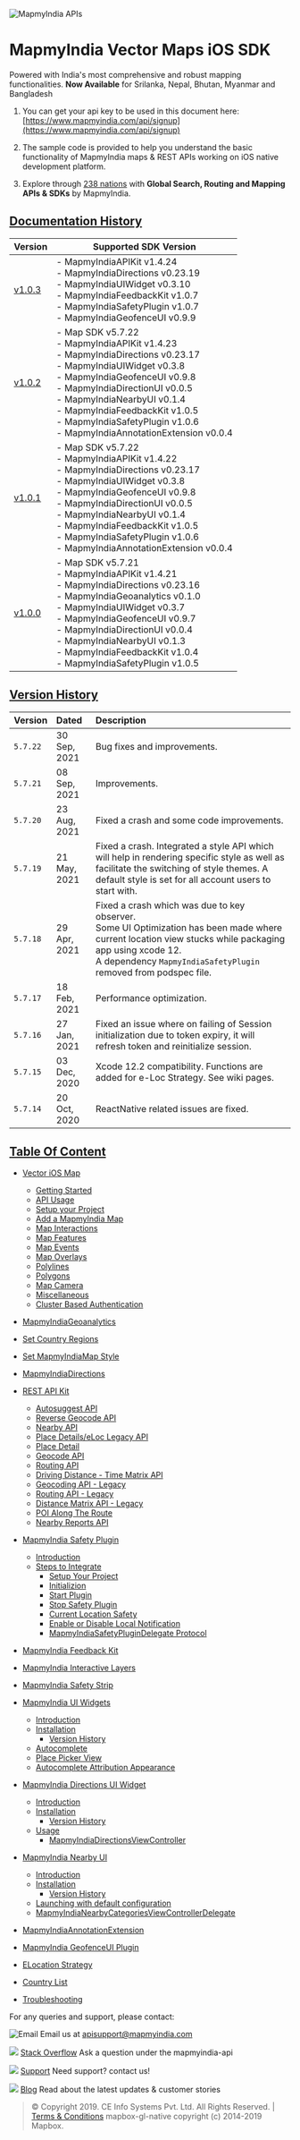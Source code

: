 ![MapmyIndia APIs](https://www.mapmyindia.com/api/img/mapmyindia-api.png)

# **MapmyIndia Vector Maps iOS SDK**

Powered with India's most comprehensive and robust mapping functionalities.
**Now Available**  for Srilanka, Nepal, Bhutan, Myanmar and Bangladesh

1. You can get your api key to be used in this document here: [https://www.mapmyindia.com/api/signup](https://www.mapmyindia.com/api/signup)

2. The sample code is provided to help you understand the basic functionality of MapmyIndia maps & REST APIs working on iOS native development platform. 

3. Explore through [238 nations](https://github.com/MapmyIndia/mapmyindia-rest-api/blob/master/docs/countryISO.md) with **Global Search, Routing and Mapping APIs & SDKs** by MapmyIndia.

## [Documentation History](#Documentation-History)

| Version | Supported SDK Version |
| ---- | ---- | 
| [v1.0.3](./docs/v1.0.3/README.md) | - MapmyIndiaAPIKit v1.4.24 <br/>- MapmyIndiaDirections v0.23.19 <br/> - MapmyIndiaUIWidget v0.3.10 <br/>  - MapmyIndiaFeedbackKit v1.0.7 <br/> - MapmyIndiaSafetyPlugin v1.0.7 <br/> - MapmyIndiaGeofenceUI v0.9.9 |
| [v1.0.2](./docs/v1.0.2/README.md) |  - Map SDK v5.7.22 <br/> - MapmyIndiaAPIKit v1.4.23 <br/>- MapmyIndiaDirections v0.23.17 <br/> - MapmyIndiaUIWidget v0.3.8 <br/> - MapmyIndiaGeofenceUI v0.9.8 <br/> - MapmyIndiaDirectionUI v0.0.5 <br/> - MapmyIndiaNearbyUI v0.1.4 <br/> - MapmyIndiaFeedbackKit v1.0.5 <br/> - MapmyIndiaSafetyPlugin v1.0.6  <br/> - MapmyIndiaAnnotationExtension v0.0.4 |
| [v1.0.1](./docs/v1.0.1/README.md) |  - Map SDK v5.7.22 <br/> - MapmyIndiaAPIKit v1.4.22 <br/>- MapmyIndiaDirections v0.23.17 <br/> - MapmyIndiaUIWidget v0.3.8 <br/> - MapmyIndiaGeofenceUI v0.9.8 <br/> - MapmyIndiaDirectionUI v0.0.5 <br/> - MapmyIndiaNearbyUI v0.1.4 <br/> - MapmyIndiaFeedbackKit v1.0.5 <br/> - MapmyIndiaSafetyPlugin v1.0.6  <br/> - MapmyIndiaAnnotationExtension v0.0.4 |
| [v1.0.0](./docs/v1.0.0/README.md) | - Map SDK v5.7.21 <br/> - MapmyIndiaAPIKit v1.4.21 <br/>- MapmyIndiaDirections v0.23.16 <br/> - MapmyIndiaGeoanalytics v0.1.0 <br/> - MapmyIndiaUIWidget v0.3.7 <br/> - MapmyIndiaGeofenceUI v0.9.7 <br/> - MapmyIndiaDirectionUI v0.0.4 <br/> - MapmyIndiaNearbyUI v0.1.3 <br/> - MapmyIndiaFeedbackKit v1.0.4 <br/> - MapmyIndiaSafetyPlugin v1.0.5|

## [Version History](#Version-History)

| Version | Dated | Description |
| :---- | :---- | :---- |
| `5.7.22` | 30 Sep, 2021 | Bug fixes and improvements. |
| `5.7.21` | 08 Sep, 2021 | Improvements.|
| `5.7.20` | 23 Aug, 2021 | Fixed a crash and some code improvements.|
| `5.7.19` | 21 May, 2021 | Fixed a crash. Integrated a style API which will help in rendering specific style as well as facilitate the switching of style themes. A default style is set for all account users to start with.|
| `5.7.18` | 29 Apr, 2021 | Fixed a crash which was due to key observer. <br> Some UI Optimization has been made where current location view stucks while packaging app using xcode 12. <br> A dependency `MapmyIndiaSafetyPlugin` removed from podspec file.|
| `5.7.17` | 18 Feb, 2021 | Performance optimization. |
| `5.7.16` | 27 Jan, 2021 | Fixed an issue where on failing of Session initialization due to token expiry, it will refresh token and reinitialize session. |
| `5.7.15` | 03 Dec, 2020 | Xcode 12.2 compatibility. Functions are added for e-Loc Strategy. See wiki pages. |
| `5.7.14` | 20 Oct, 2020 | ReactNative related issues are fixed.|

## [Table Of Content](#Table-Of-Content)
- [Vector iOS Map](docs/v1.0.3/Home.md#mapmyindia-maps-vectorSDK-iOS)
    * [Getting Started](docs/v1.0.3/Home.md#Getting-Started)
	* [API Usage](docs/v1.0.3/Home.md#API-Usage)
	* [Setup your Project](docs/v1.0.3/Home.md#Setup-your-Project)
	* [Add a MapmyIndia Map](docs/v1.0.3/Home.md#Add-a-MapmyIndia-Map)
	* [Map Interactions](docs/v1.0.3/Home.md#Map-Interactions)
	* [Map Features](docs/v1.0.3/Home.md#Map-Features)
	* [Map Events](docs/v1.0.3/Home.md#Map-Events)
	* [Map Overlays](docs/v1.0.3/Home.md#Map-Overlays)
	* [Polylines](docs/v1.0.3/Home.md#Polylines)
	* [Polygons](docs/v1.0.3/Home.md#Polygons)
	* [Map Camera](docs/v1.0.3/Home.md#Map-Camera)
	* [Miscellaneous](docs/v1.0.3/Home.md#Miscellaneous)
	* [Cluster Based Authentication](docs/v1.0.3/Getting-Started.md#Cluster-Based-Authentication)
- [MapmyIndiaGeoanalytics](docs/v1.0.3/MapmyIndiaGeoanalytics.md)
- [Set Country Regions](docs/v1.0.3/Set-Regions.md)
- [Set MapmyIndiaMap Style](docs/v1.0.3/Set-MapmyIndia-Style.md)

- [MapmyIndiaDirections](docs/v1.0.3/MapmyIndiaDirections.md#MapmyIndiaDirections)

- [REST API Kit](docs/v1.0.3/REST-API-Kit.md)

     * [Autosuggest API](docs/v1.0.3/REST-API-Kit.md#Autosuggest-API)
	 * [Reverse Geocode API](docs/v1.0.3/REST-API-Kit.md#Reverse-Geocoding-API)
	 * [Nearby API](docs/v1.0.3/REST-API-Kit.md#Nearby-API)
	 * [Place Details/eLoc Legacy API](docs/v1.0.3/REST-API-Kit.md#Place-DetailseLoc-Legacy-API)
	 * [Place Detail](docs/v1.0.3/REST-API-Kit.md#Place-Detail)
	* [Geocode API](docs/v1.0.3/REST-API-Kit.md#Geocoding-API)
	* [Routing API](docs/v1.0.3/REST-API-Kit.md#Routing-API)
	* [Driving Distance - Time Matrix API](docs/v1.0.3/REST-API-Kit.md#Driving-Distance-Time-Matrix-API)
	* [Geocoding API - Legacy](docs/v1.0.3/REST-API-Kit.md#Geocoding-API---Legacy)
	* [Routing API - Legacy](docs/v1.0.3/REST-API-Kit.md#Routing-API---Legacy)
	* [Distance Matrix API - Legacy](docs/v1.0.3/REST-API-Kit.md#Driving-Distance-Matrix-API---Legacy)
	* [POI Along The Route](docs/v1.0.3/REST-API-Kit.md#POI-Along-The-Route-API)
	* [Nearby Reports API](docs/v1.0.3/REST-API-Kit.md#Nearby-Reports-API)

- [MapmyIndia Safety Plugin](docs/v1.0.3/MapmyIndia-Safety-Plugin.md)

	- [Introduction](docs/v1.0.3/MapmyIndia-Safety-Plugin.md#Introduction)
	- [Steps to Integrate](docs/v1.0.3/MapmyIndia-Safety-Plugin.md#Steps-to-Integrate-SDK-in-an-application)
		- [Setup Your Project](docs/v1.0.3/MapmyIndia-Safety-Plugin.md#1-Setup-Your-Project)
		- [Initializion](docs/v1.0.3/MapmyIndia-Safety-Plugin.md#2-Initialization)
		- [Start Plugin](docs/v1.0.3/MapmyIndia-Safety-Plugin.md#3-Start-Plugin)
		- [Stop Safety Plugin](docs/v1.0.3/MapmyIndia-Safety-Plugin.md#4-Stop-Safety-plugin)
		- [Current Location Safety](docs/v1.0.3/MapmyIndia-Safety-Plugin.md#5-Current-Location-Safety)
		- [Enable or Disable Local Notification](docs/v1.0.3/MapmyIndia-Safety-Plugin.md#6-Enable-or-Disable-Local-Notification)
		- [MapmyIndiaSafetyPluginDelegate Protocol](docs/v1.0.3/MapmyIndia-Safety-Plugin.md#7-MapmyIndiaSafetyPluginDelegate-Protocol)

- [MapmyIndia Feedback Kit](docs/v1.0.3/MapmyIndia-Feedback-Kit.md)

- [MapmyIndia Interactive Layers](docs/v1.0.3/MapmyIndia-Interactive-Layers.md)

- [MapmyIndia Safety Strip](docs/v1.0.3/MapmyIndia-Safety-Strip.md)

- [MapmyIndia UI Widgets](docs/v1.0.3/MapmyIndiaUIWidgets.md)

	- [Introduction](docs/v1.0.3/MapmyIndiaUIWidgets.md#Introduction)
	- [Installation](docs/v1.0.3/MapmyIndiaUIWidgets.md#Installation)
		- [Version History](docs/v1.0.3/MapmyIndiaUIWidgets.md#Version-History)
	- [Autocomplete](docs/v1.0.3/MapmyIndiaUIWidgets.md#Autocomplete)
	- [Place Picker View](docs/v1.0.3/MapmyIndiaUIWidgets.md#Place-Picker-View)
	- [Autocomplete Attribution Appearance](docs/v1.0.3/MapmyIndiaUIWidgets.md#Autocomplete-Attribution-Appearance)

- [MapmyIndia Directions UI Widget](docs/v1.0.3/MapmyIndiaDirectionsUIWidget.md)

	- [Introduction](docs/v1.0.3/MapmyIndiaDirectionsUIWidget.md#Introduction)
	- [Installation](docs/v1.0.3/MapmyIndiaDirectionsUIWidget.md#Installation)
		- [Version History](docs/v1.0.3/MapmyIndiaDirectionsViewController.md#Version-History)
	- [Usage](docs/v1.0.3/MapmyIndiaDirectionsUIWidget.md#Usage)
		- [MapmyIndiaDirectionsViewController](docs/v1.0.3/MapmyIndiaDirectionsUIWidget.md#MapmyIndiaDirectionsViewController)

- [MapmyIndia Nearby UI](docs/v1.0.3/MapmyIndiaNearbyUI.md)

	- [Introduction](docs/v1.0.3/MapmyIndiaNearbyUI.md#Introduction)
	- [Installation](docs/v1.0.3/MapmyIndiaNearbyUI.md#Installation)
		- [Version History](docs/v1.0.3/MapmyIndiaNearbyUI.md#Version-History)
	- [Launching with default configuration](docs/v1.0.3/MapmyIndiaNearbyUI.md#Launching-with-default-configuration)
	- [MapmyIndiaNearbyCategoriesViewControllerDelegate](docs/v1.0.3/MapmyIndiaNearbyUI.md#MapmyIndiaNearbyCategoriesViewControllerDelegate)

- [MapmyIndiaAnnotationExtension](docs/v1.0.3/AnnotationExtension.md)

- [MapmyIndia GeofenceUI Plugin](docs/v1.0.3/MapmyIndiaGeofenceUI-Plugin.md)

- [ELocation Strategy](docs/v1.0.3/MapmyIndiaMaps-E-Location-Strategy.md)

- [Country List](https://github.com/MapmyIndia/mapmyindia-rest-api/blob/master/docs/countryISO.md)

- [Troubleshooting](docs/v1.0.3/Troubleshooting.md)


 For any queries and support, please contact: 

![Email](https://www.google.com/a/cpanel/mapmyindia.co.in/images/logo.gif?service=google_gsuite) 
Email us at [apisupport@mapmyindia.com](mailto:apisupport@mapmyindia.com)

![](https://www.mapmyindia.com/api/img/icons/stack-overflow.png)
[Stack Overflow](https://stackoverflow.com/questions/tagged/mapmyindia-api)
Ask a question under the mapmyindia-api

![](https://www.mapmyindia.com/api/img/icons/support.png)
[Support](https://www.mapmyindia.com/api/index.php#f_cont)
Need support? contact us!

![](https://www.mapmyindia.com/api/img/icons/blog.png)
[Blog](http://www.mapmyindia.com/blog/)
Read about the latest updates & customer stories


> © Copyright 2019. CE Info Systems Pvt. Ltd. All Rights Reserved. | [Terms & Conditions](http://www.mapmyindia.com/api/terms-&-conditions)
> mapbox-gl-native copyright (c) 2014-2019 Mapbox.
